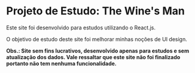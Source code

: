 # Projeto de Estudo: The Wine's Man

Este site foi desenvolvido para estudos utilizando o React.js.

O objetivo de estudo deste site foi melhorar minhas noções de UI design.

**Obs.: Site sem fins lucrativos, desenvolvido apenas para estudos e sem atualização dos dados.
Vale ressaltar que este site não foi finalizado portanto não tem nenhuma funcionalidade.**
